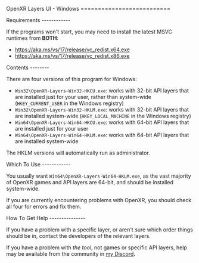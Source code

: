 OpenXR Layers UI - Windows ==========================

Requirements ------------

If the programs won't start, you may need to install the latest MSVC runtimes
from **BOTH**:

- https://aka.ms/vs/17/release/vc_redist.x64.exe
- https://aka.ms/vs/17/release/vc_redist.x86.exe

Contents --------

There are four versions of this program for Windows:

- `Win32\OpenXR-Layers-Win32-HKCU.exe`: works with 32-bit API layers that are
  installed just for your user, rather than system-wide (`HKEY_CURRENT_USER` in
  the Windows registry)
- `Win32\OpenXR-Layers-Win32-HKLM.exe`: works with 32-bit API layers that are
  installed system-wide (`HKEY_LOCAL_MACHINE` in the Windows registry)
- `Win64\OpenXR-Layers-Win64-HKCU.exe`: works with 64-bit API layers that are
  installed just for your user
- `Win64\OpenXR-Layers-Win64-HKLM.exe`: works with 64-bit API layers that are
  installed system-wide

The HKLM versions will automatically run as administrator.

Which To Use ------------

You usually want `Win64\OpenXR-Layers-Win64-HKLM.exe`, as the vast majority of
OpenXR games and API layers are 64-bit, and should be installed system-wide.

If you are currently encountering problems with OpenXR, you should check all
four for errors and fix them.

How To Get Help ---------------

If you have a problem with a specific layer, or aren't sure which order things
should be in, contact the developers of the relevant layers.

If you have a problem with *the tool*, not games or specific API layers, help
may be available from the community in [my
Discord](https://go.fredemmott.com/discord).